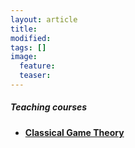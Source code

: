 ```yaml
---
layout: article
title:
modified:
tags: []
image:
  feature:
  teaser:
---
```


<h5>Teaching courses</h5>

<ul>
<li><b><h7><a href="{{ site.url }}/teaching/classical_game_theory/">Classical Game Theory</a></h7></b></li>
</ul>